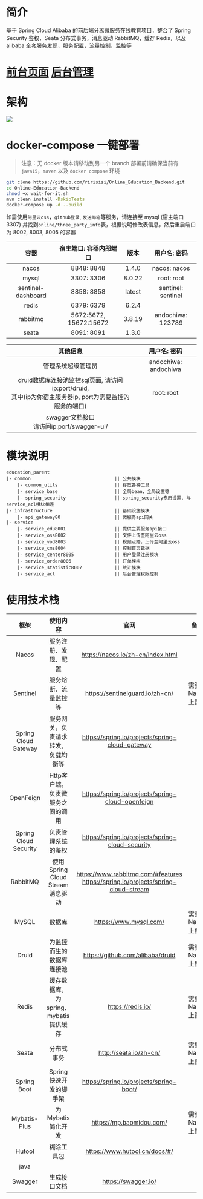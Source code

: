 # 简介

基于 Spring Cloud Alibaba 的前后端分离微服务在线教育项目，整合了 Spring Security 鉴权，Seata 分布式事务，消息驱动 RabbitMQ，缓存 Redis，以及 alibaba 全套服务发现，服务配置，流量控制，监控等

# [前台页面](https://github.com/andochiwa/Online-Education-Frontend-web) [后台管理](https://github.com/andochiwa/Online-Education-Frontend-admin)

# 架构

![](https://raw.githubusercontent.com/andochiwa/Online-Education-Backend/master/image/architect.png)

# docker-compose 一键部署

> 注意：无 docker 版本请移动到另一个 branch
部署前请确保当前有 `java15`，`maven` 以及 `docker compose` 环境

```bash
git clone https://github.com/ririsisi/Online_Education_Backend.git
cd Online-Education-Backend
chmod +x wait-for-it.sh
mvn clean install -DskipTests
docker-compose up -d --build
```

如需使用`阿里云oss`，`github登录`, `发送邮箱`等服务，请连接至 mysql (宿主端口3307) 并找到`online/three_party_info`表，根据说明修改表信息，然后重启端口为 8002, 8003, 8005 的容器

|        容器        | 宿主端口: 容器内部端口 |  版本  |    用户名: 密码    |
| :----------------: | :--------------------: | :----: | :----------------: |
|       nacos        |       8848: 8848       | 1.4.0  |    nacos: nacos    |
|       mysql        |       3307: 3306       | 8.0.22 |     root: root     |
| sentinel-dashboard |       8858: 8858       | latest | sentinel: sentinel |
|       redis        |       6379: 6379       | 6.2.4  |                    |
|      rabbitmq      | 5672:5672, 15672:15672 | 3.8.19 | andochiwa: 123789  |
|       seata        |       8091: 8091       | 1.3.0  |                    |

|                           其他信息                           |     用户名: 密码     |
| :----------------------------------------------------------: | :------------------: |
|                      管理系统超级管理员                      | andochiwa: andochiwa |
| druid数据库连接池监控sql页面, 请访问ip:port/druid, <br />其中(ip为你宿主服务器ip, port为需要监控的服务的端口) |      root: root      |
|        swagger文档接口<br />请访问ip:port/swagger-ui/        |                      |



# 模块说明

```
education_parent
|- common                               || 公共模块
	|- common_utils                     || 存放各种工具
	|- service_base                     || 全局bean，全局设置等
	|- spring_security                  || spring_security专用设置, 与service_acl模块相连
|- infrastructure                       || 基础设施模块
	|- api_gateway80                    || 微服务api网关
|- service									
	|- service_edu8001                  || 提供主要服务api接口
	|- service_oss8002                  || 文件上传至阿里云oss
	|- service_vod8003                  || 视频点播，上传至阿里云oss
	|- service_cms8004                  || 控制首页数据
	|- service_center8005               || 用户登录注册模块
	|- service_order8006                || 订单模块
	|- service_statistic8007            || 统计模块
	|- service_acl                      || 后台管理权限控制
```

# 使用技术栈

|         框架          |               使用内容                |                             官网                             |       备注        |  版本  |
| :-------------------: | :-----------------------------------: | :----------------------------------------------------------: | :---------------: | :----: |
|         Nacos         |         服务注册、发现、配置          |              https://nacos.io/zh-cn/index.html               |                   | 1.4.1  |
|       Sentinel        |         服务熔断、流量监控等          |               https://sentinelguard.io/zh-cn/                | 需要到Nacos上配置 |        |
| Spring Cloud Gateway  |  服务网关，负责请求转发，负载均衡等   |       https://spring.io/projects/spring-cloud-gateway        |                   |        |
|       OpenFeign       |   Http客户端，负责微服务之间的调用    |      https://spring.io/projects/spring-cloud-openfeign       |                   |        |
| Spring Cloud Security |          负责管理系统的鉴权           |       https://spring.io/projects/spring-cloud-security       |                   |        |
|       RabbitMQ        |    使用Spring Cloud Stream消息驱动    | https://www.rabbitmq.com/#features<br />https://spring.io/projects/spring-cloud-stream |                   | 3.8.14 |
|         MySQL         |                数据库                 |                    https://www.mysql.com/                    | 需要到Nacos上配置 | 8.0.22 |
|         Druid         |       为监控而生的数据库连接池        |               https://github.com/alibaba/druid               | 需要到Nacos上配置 |        |
|         Redis         | 缓存数据库，为spring、mybatis提供缓存 |                      https://redis.io/                       | 需要到Nacos上配置 | 6.2.1  |
|         Seata         |              分布式事务               |                    http://seata.io/zh-cn/                    | 需要到Nacos上配置 | 1.3.0  |
|      Spring Boot      |        Spring快速开发的脚手架         |           https://spring.io/projects/spring-boot/            |                   |        |
|     Mybatis-Plus      |           为Mybatis简化开发           |                   https://mp.baomidou.com/                   | 需要到Nacos上配置 |        |
|        Hutool         |              糊涂工具包               |                https://www.hutool.cn/docs/#/                 |                   |        |
|         java          |                                       |                                                              |                   |   15   |
|        Swagger        |             生成接口文档              |                     https://swagger.io/                      |                   | 3.0.0  |